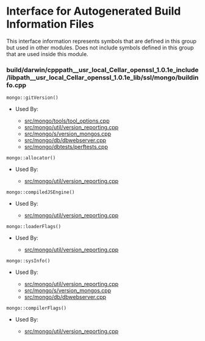 
# Interface for Autogenerated Build Information Files
This interface information represents symbols that are defined in this group but used in other modules.  Does not include symbols defined in this group that are used inside this module.

### build/darwin/cpppath\_\_usr\_local\_Cellar\_openssl\_1.0.1e\_include/libpath\_\_usr\_local\_Cellar\_openssl\_1.0.1e\_lib/ssl/mongo/buildinfo.cpp

<div></div>

    mongo::gitVersion()

- Used By:

    - [src/mongo/tools/tool\_options.cpp](../../../../tools/tools)
    - [src/mongo/util/version\_reporting.cpp](../../../../utilities/utilities)
    - [src/mongo/s/version\_mongos.cpp](../../../../sharding/sharding\_uncategorized)
    - [src/mongo/db/dbwebserver.cpp](../../../../network/web\_server)
    - [src/mongo/dbtests/perftests.cpp](../../../../tests/unit\_tests)

<div></div>

    mongo::allocator()

- Used By:

    - [src/mongo/util/version\_reporting.cpp](../../../../utilities/utilities)

<div></div>

    mongo::compiledJSEngine()

- Used By:

    - [src/mongo/util/version\_reporting.cpp](../../../../utilities/utilities)

<div></div>

    mongo::loaderFlags()

- Used By:

    - [src/mongo/util/version\_reporting.cpp](../../../../utilities/utilities)

<div></div>

    mongo::sysInfo()

- Used By:

    - [src/mongo/util/version\_reporting.cpp](../../../../utilities/utilities)
    - [src/mongo/s/version\_mongos.cpp](../../../../sharding/sharding\_uncategorized)
    - [src/mongo/db/dbwebserver.cpp](../../../../network/web\_server)

<div></div>

    mongo::compilerFlags()

- Used By:

    - [src/mongo/util/version\_reporting.cpp](../../../../utilities/utilities)
